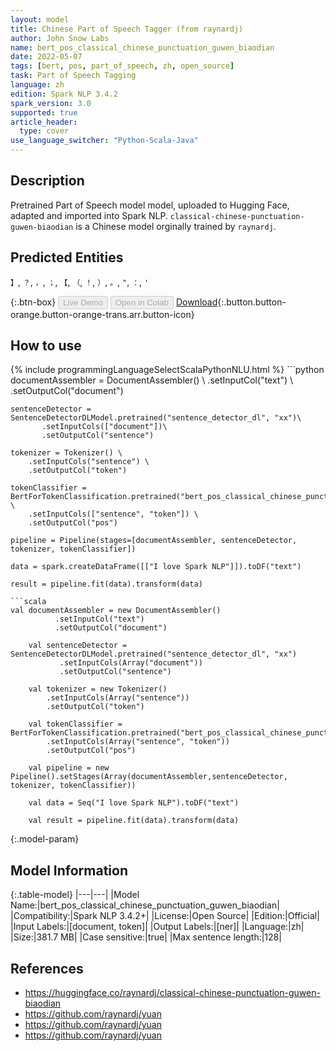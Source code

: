 ```yaml
---
layout: model
title: Chinese Part of Speech Tagger (from raynardj)
author: John Snow Labs
name: bert_pos_classical_chinese_punctuation_guwen_biaodian
date: 2022-05-07
tags: [bert, pos, part_of_speech, zh, open_source]
task: Part of Speech Tagging
language: zh
edition: Spark NLP 3.4.2
spark_version: 3.0
supported: true
article_header:
  type: cover
use_language_switcher: "Python-Scala-Java"
---
```


## Description

Pretrained Part of Speech model model, uploaded to Hugging Face, adapted and imported into Spark NLP. `classical-chinese-punctuation-guwen-biaodian` is a Chinese model orginally trained by `raynardj`.

## Predicted Entities

`】`, `？`, `，`, `；`, `【`, `（`, `！`, `）`, `。`, `"`, `：`, `'`

{:.btn-box}
<button class="button button-orange" disabled>Live Demo</button>
<button class="button button-orange" disabled>Open in Colab</button>
[Download](https://s3.amazonaws.com/auxdata.johnsnowlabs.com/public/models/bert_pos_classical_chinese_punctuation_guwen_biaodian_zh_3.4.2_3.0_1651928580545.zip){:.button.button-orange.button-orange-trans.arr.button-icon}

## How to use



<div class="tabs-box" markdown="1">
{% include programmingLanguageSelectScalaPythonNLU.html %}
```python
documentAssembler = DocumentAssembler() \
        .setInputCol("text") \
        .setOutputCol("document")

    sentenceDetector = SentenceDetectorDLModel.pretrained("sentence_detector_dl", "xx")\
           .setInputCols(["document"])\
           .setOutputCol("sentence")

    tokenizer = Tokenizer() \
        .setInputCols("sentence") \
        .setOutputCol("token")

    tokenClassifier = BertForTokenClassification.pretrained("bert_pos_classical_chinese_punctuation_guwen_biaodian","zh") \
        .setInputCols(["sentence", "token"]) \
        .setOutputCol("pos")

    pipeline = Pipeline(stages=[documentAssembler, sentenceDetector, tokenizer, tokenClassifier])

    data = spark.createDataFrame([["I love Spark NLP"]]).toDF("text")

    result = pipeline.fit(data).transform(data)
```
```scala
val documentAssembler = new DocumentAssembler() 
          .setInputCol("text") 
          .setOutputCol("document")

    val sentenceDetector = SentenceDetectorDLModel.pretrained("sentence_detector_dl", "xx")
           .setInputCols(Array("document"))
           .setOutputCol("sentence")

    val tokenizer = new Tokenizer() 
        .setInputCols(Array("sentence"))
        .setOutputCol("token")

    val tokenClassifier = BertForTokenClassification.pretrained("bert_pos_classical_chinese_punctuation_guwen_biaodian","zh") 
        .setInputCols(Array("sentence", "token")) 
        .setOutputCol("pos")

    val pipeline = new Pipeline().setStages(Array(documentAssembler,sentenceDetector, tokenizer, tokenClassifier))

    val data = Seq("I love Spark NLP").toDF("text")

    val result = pipeline.fit(data).transform(data)
```
</div>

{:.model-param}
## Model Information

{:.table-model}
|---|---|
|Model Name:|bert_pos_classical_chinese_punctuation_guwen_biaodian|
|Compatibility:|Spark NLP 3.4.2+|
|License:|Open Source|
|Edition:|Official|
|Input Labels:|[document, token]|
|Output Labels:|[ner]|
|Language:|zh|
|Size:|381.7 MB|
|Case sensitive:|true|
|Max sentence length:|128|

## References

- https://huggingface.co/raynardj/classical-chinese-punctuation-guwen-biaodian
- https://github.com/raynardj/yuan
- https://github.com/raynardj/yuan
- https://github.com/raynardj/yuan